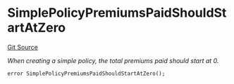 # SimplePolicyPremiumsPaidShouldStartAtZero
[Git Source](https://github.com/nayms/contracts-v3/blob/ea2c06f70609c813d27d424e0330651d3c634d21/src/shared/CustomErrors.sol)

*When creating a simple policy, the total premiums paid should start at 0.*


```solidity
error SimplePolicyPremiumsPaidShouldStartAtZero();
```

